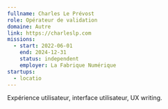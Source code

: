 ```yaml
---
fullname: Charles Le Prévost
role: Opérateur de validation
domaine: Autre
link: https://charleslp.com
missions:
  - start: 2022-06-01
    end: 2024-12-31
    status: independent
    employer: La Fabrique Numérique
startups:
  - locatio
---
```


Expérience utilisateur, interface utilisateur, UX writing.
